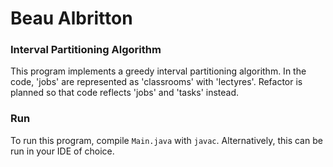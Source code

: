 # Beau Albritton
### Interval Partitioning Algorithm

This program implements a greedy interval partitioning algorithm. In the code, 'jobs' are represented as 'classrooms' with 'lectyres'. Refactor is planned so that code reflects 'jobs' and 'tasks' instead.

### Run 

To run this program, compile `Main.java` with `javac`. Alternatively, this can
be run in your IDE of choice.
